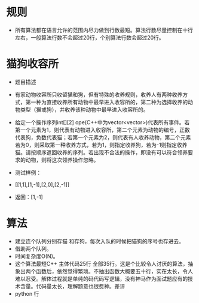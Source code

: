 # 规则

 - 所有算法都在语言允许的范围内尽力做到行数最短。算法行数尽量控制在十行左右，一般算法行数不会超过20行，个别算法行数会超过20行。


# 猫狗收容所

- 题目描述
 - 有家动物收容所只收留猫和狗，但有特殊的收养规则，收养人有两种收养方式，第一种为直接收养所有动物中最早进入收容所的，第二种为选择收养的动物类型（猫或狗），并收养该种动物中最早进入收容所的。

 - 给定一个操作序列int[][2] ope(C++中为vector<vector<int>>)代表所有事件。若第一个元素为1，则代表有动物进入收容所，第二个元素为动物的编号，正数代表狗，负数代表猫；若第一个元素为2，则代表有人收养动物，第二个元素若为0，则采取第一种收养方式，若为1，则指定收养狗，若为-1则指定收养猫。请按顺序返回收养的序列。若出现不合法的操作，即没有可以符合领养要求的动物，则将这次领养操作忽略。

 - 测试样例：
 - [[1,1],[1,-1],[2,0],[2,-1]]
 - 返回：[1,-1]



# 算法
 - 建立连个队列分别存猫 和存狗，每次入队的时候把猫狗的序号也存进去。
 - 借助两个队列。
 - 时间复杂度O(N)。
 - 这个算法最短C++ 主体代码25行 全部35行。这是个比较令人讨厌的算法，抽象出两个函数后，依然觉得繁琐。不抽出函数大概要五十行，实在太长，令人难以忍受。解体过程就是单纯的码代码写逻辑，没有神马作为面试题应有的技术含量。代码量太长，理解题意也很费神。差评
 - python 行